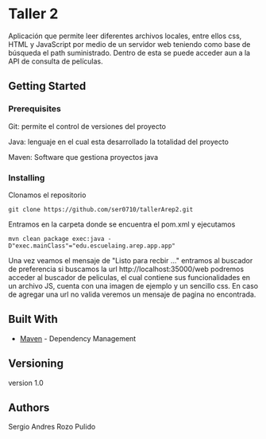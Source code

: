 # Taller 2

Aplicación que permite leer diferentes archivos locales, entre ellos css, HTML y JavaScript por medio de un servidor web teniendo como base de búsqueda el path suministrado. 
Dentro de esta se puede acceder aun a la API de consulta de películas.


## Getting Started

### Prerequisites

Git: permite el control de versiones del proyecto

Java: lenguaje en el cual esta desarrollado la totalidad del proyecto

Maven: Software que gestiona proyectos java 


### Installing

Clonamos el repositorio

```
git clone https://github.com/ser0710/tallerArep2.git
```

Entramos en la carpeta donde se encuentra el pom.xml
y ejecutamos

```
mvn clean package exec:java -D"exec.mainClass"="edu.escuelaing.arep.app.app"
```

Una vez veamos el mensaje de "Listo para recbir ..."
entramos al buscador de preferencia
si buscamos la url http://localhost:35000/web podremos acceder al buscador de 
peliculas, el cual contiene sus funcionalidades en un archivo JS, cuenta
con una imagen de ejemplo y un sencillo css. En caso de agregar una url no 
valida veremos un mensaje de pagina no encontrada.


## Built With

* [Maven](https://maven.apache.org/) - Dependency Management


## Versioning

version 1.0

## Authors

Sergio Andres Rozo Pulido


